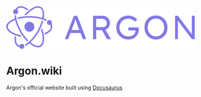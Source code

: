 <div align='center'>
  <img alt='Argon' src='https://raw.githubusercontent.com/argon-rbx/argon-assets/main/argon_banner.png'>
</div>

# Argon.wiki

Argon's official website built using [Docusaurus](https://docusaurus.io/)
